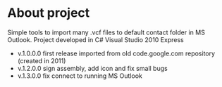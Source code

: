 # About project
Simple tools to import many .vcf files to default contact folder in MS Outlook. Project developed in C# Visual Studio 2010 Express
* v.1.0.0.0 first release imported from old code.google.com repository (created in 2011)
* v.1.2.0.0 sign assembly, add icon and fix small bugs
* v.1.3.0.0 fix connect to running MS Outlook
